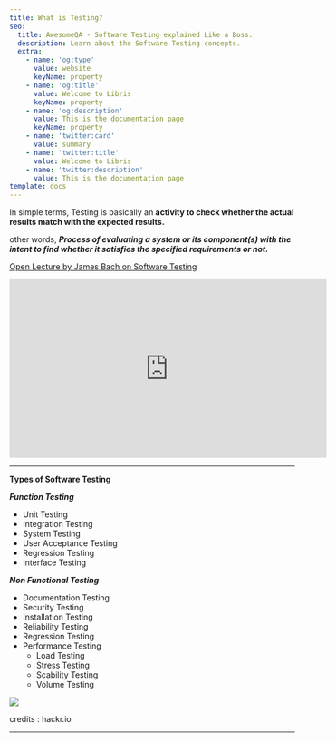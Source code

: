 ```yaml
---
title: What is Testing?
seo:
  title: AwesomeQA - Software Testing explained Like a Boss.
  description: Learn about the Software Testing concepts.
  extra:
    - name: 'og:type'
      value: website
      keyName: property
    - name: 'og:title'
      value: Welcome to Libris
      keyName: property
    - name: 'og:description'
      value: This is the documentation page
      keyName: property
    - name: 'twitter:card'
      value: summary
    - name: 'twitter:title'
      value: Welcome to Libris
    - name: 'twitter:description'
      value: This is the documentation page
template: docs
---
```

In simple terms, Testing is basically an **activity to check whether the actual results match with the expected results.**

other words, ***Process of evaluating a system or its component(s) with the intent to find whether it satisfies the specified requirements or not.***


[Open Lecture by James Bach on Software Testing](https://www.youtube.com/watch?v=ILkT_HV9DVU)

<iframe width="560" height="315" src="https://www.youtube-nocookie.com/embed/ILkT_HV9DVU?controls=0" frameborder="0" allow="accelerometer; autoplay; clipboard-write; encrypted-media; gyroscope; picture-in-picture" allowfullscreen></iframe>

***

**Types of Software Testing**

***Function Testing***

- Unit Testing
- Integration Testing
- System Testing
- User Acceptance Testing
- Regression Testing
- Interface Testing

***Non Functional Testing***

- Documentation Testing
- Security Testing
- Installation Testing
- Reliability Testing
- Regression Testing
- Performance Testing
    - Load Testing
    - Stress Testing
    - Scability Testing
    - Volume Testing

![](https://hackr.io/blog/types-of-software-testing/thumbnail/large)

credits : hackr.io

***
